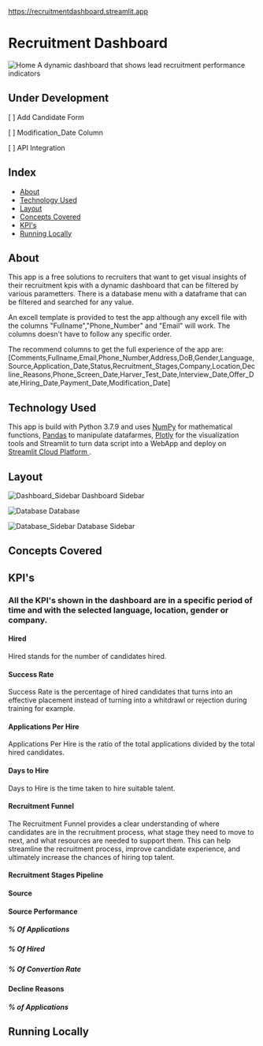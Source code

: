 https://recruitmentdashboard.streamlit.app

# Recruitment Dashboard
![Home](home.png)
A dynamic dashboard that shows lead recruitment performance indicators

## Under Development
[ ] Add Candidate Form

[ ] Modification_Date Column

[ ] API Integration

## Index
- <a href="## About">About </a>
- <a href="## Tech Stack">Technology Used </a> 
- <a href="## Layout">Layout </a>
- <a href="## Concepts Covered">Concepts Covered </a>
- <a href="## KPI's">KPI's </a>
- <a href="# -KPIs">Running Locally </a>

## About
This app is a free solutions to recruiters that want to get visual insights of their recruitment kpis with a dynamic dashboard that can be filtered by various parametters. There is a database menu with a dataframe that can be filtered and searched for any value.

An excell template is provided to test the app although any excell file with the columns "Fullname","Phone_Number" and "Email" will work. The columns doesn't have to follow any specific order.

The recommend columns to get the full experience of the app are:
[Comments,Fullname,Email,Phone_Number,Address,DoB,Gender,Language,Source,Application_Date,Status,Recruitment_Stages,Company,Location,Decline_Reasons,Phone_Screen_Date,Harver_Test_Date,Interview_Date,Offer_Date,Hiring_Date,Payment_Date,Modification_Date]

## Technology Used
This app is build with Python 3.7.9 and uses <a href="https://numpy.org">NumPy</a> for mathematical functions, <a href="https://pandas.pydata.org">Pandas</a> to manipulate datafarmes, <a href="https://plotly.com">Plotly</a> for the visualization tools and Streamlit to turn data script into a WebApp and deploy on <a href="https://streamlit.io">Streamlit Cloud Platform </a>.

## Layout
![Dashboard_Sidebar](Dashboard_Sidebar.png)
Dashboard Sidebar

![Database](Database.png)
Database

![Database_Sidebar](Database_Sidebar.png)
Database Sidebar

## Concepts Covered

## KPI's
### All the KPI's shown in the dashboard are in a specific period of time and with the selected language, location, gender or company.
#### Hired
Hired stands for the number of candidates hired.

#### Success Rate
Success Rate is the percentage of hired candidates that turns into an effective placement instead of turning into a whitdrawl or rejection during training for example.

#### Applications Per Hire
Applications Per Hire is the ratio of the total applications divided by the total hired candidates.

#### Days to Hire
Days to Hire is the time taken to hire suitable talent.

#### Recruitment Funnel
The Recruitment Funnel provides a clear understanding of where candidates are in the recruitment process, what stage they need to move to next, and what resources are needed to support them. This can help streamline the recruitment process, improve candidate experience, and ultimately increase the chances of hiring top talent.

#### Recruitment Stages Pipeline


#### Source


#### Source Performance
##### % Of Applications
##### % Of Hired
##### % Of Convertion Rate


#### Decline Reasons
##### % of Applications


## Running Locally
